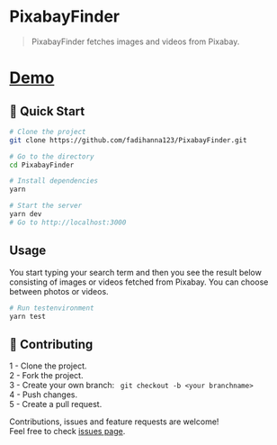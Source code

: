 # PixabayFinder

> PixabayFinder fetches images and videos from Pixabay.

# [Demo](https://funny-moxie-323a72.netlify.app/)


## 🚀 Quick Start

```sh
# Clone the project
git clone https://github.com/fadihanna123/PixabayFinder.git
```

```sh
# Go to the directory
cd PixabayFinder
```

```sh
# Install dependencies
yarn
```

```sh
# Start the server
yarn dev
# Go to http://localhost:3000
```

## Usage

You start typing your search term and then you see the result below consisting of images or videos fetched from Pixabay. You can choose between photos or videos.

```sh
# Run testenvironment
yarn test
```

## 🤝 Contributing

1 - Clone the project. <br />
2 - Fork the project. <br />
3 - Create your own branch: ```
git checkout -b <your branchname>``` <br />
4 - Push changes. <br />
5 - Create a pull request. <br />

Contributions, issues and feature requests are welcome!<br />Feel free to check [issues page](https://github.com/fadihanna123/PixabayFinder/issues).


